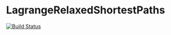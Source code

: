 # LagrangeRelaxedShortestPaths

[![Build Status](https://github.com/adfeel220/LagrangeRelaxedShortestPaths.jl/actions/workflows/CI.yml/badge.svg?branch=main)](https://github.com/adfeel220/LagrangeRelaxedShortestPaths.jl/actions/workflows/CI.yml?query=branch%3Amain)
